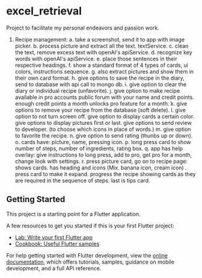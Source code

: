 # excel_retrieval

Project to facilitate my personal endeavors and passion work. 
1. Recipe management:
   a. take a screenshot, send it to app with image picker.
   b. process picture and extract all the text. textService.
   c. clean the text, remove excess text with openAI's apiService.
   d. recognize key words with openAI's apiService.
   e. place those sentences in their respective headings.
   f. show a standard format of 4 types of cards, ui colors, instructions sequence.
   g. also extract pictures and show them in their own card format.
   h. give options to save the recipe in the diary, send to database with api call to mongo db. 
   i. give option to clear the diary or individual recipe (unfavorite). 
   j. give option to make recipe available in pro accounts public forum with your name and credit points. enough credit points a month unlocks pro feature for a month.
   k. give options to remove your recipe from the database (soft delete).
   l. give option to not turn screen off. give option to display cards a certain color. give options to display pictures first or last. give options to send review to developer. (to choose which icons in place of words.)
   m. give option to favorite the recipe.
   n. give option to send rating (thunbs up or down).
   o. cards have: picture, name, pressing icon.
   p. long press card to show number of steps, number of ingredients, rating box. 
   q. app has help overlay: give instructions to long press, add to pro, get pro for a month, change look with settings.
   r. press picture card, go on to recipe page: shows cards. has heading and icons (Mix. banana icon, cream icon) . press card to make it expand. progress the recipe showing cards as they are required in the sequence of steps.  last is tips card.


## Getting Started

This project is a starting point for a Flutter application.

A few resources to get you started if this is your first Flutter project:

- [Lab: Write your first Flutter app](https://docs.flutter.dev/get-started/codelab)
- [Cookbook: Useful Flutter samples](https://docs.flutter.dev/cookbook)

For help getting started with Flutter development, view the
[online documentation](https://docs.flutter.dev/), which offers tutorials,
samples, guidance on mobile development, and a full API reference.
